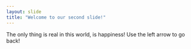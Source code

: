 ```yaml
---
layout: slide
title: "Welcome to our second slide!"
---
```

The only thing is real in this world, is happiness!
Use the left arrow to go back!
